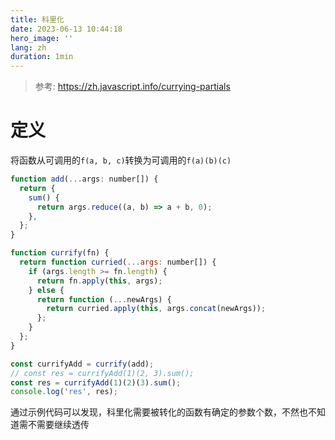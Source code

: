 ```yaml
---
title: 科里化
date: 2023-06-13 10:44:18
hero_image: ''
lang: zh
duration: 1min
---
```


> 参考: https://zh.javascript.info/currying-partials

# 定义

将函数从可调用的`f(a, b, c)`转换为可调用的`f(a)(b)(c)`

```javascript
function add(...args: number[]) {
  return {
    sum() {
      return args.reduce((a, b) => a + b, 0);
    },
  };
}

function currify(fn) {
  return function curried(...args: number[]) {
    if (args.length >= fn.length) {
      return fn.apply(this, args);
    } else {
      return function (...newArgs) {
        return curried.apply(this, args.concat(newArgs));
      };
    }
  };
}

const currifyAdd = currify(add);
// const res = currifyAdd(1)(2, 3).sum();
const res = currifyAdd(1)(2)(3).sum();
console.log('res', res);
```

通过示例代码可以发现，科里化需要被转化的函数有确定的参数个数，不然也不知道需不需要继续透传
